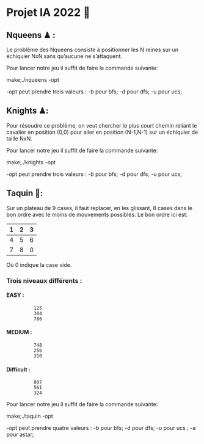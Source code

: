 # Projet IA 2022 👾

## Nqueens ♟ :
Le problème des Nqueens consiste à positionner les N reines sur un échiquier NxN sans qu’aucune ne s’attaquent.

Pour lancer notre jeu il suffit de faire la commande suivante:

make;./nqueens -opt 
	
-opt peut prendre trois valeurs : -b pour bfs; -d pour dfs; -u pour ucs;

## Knights ♟:
Pour résoudre ce problème, on veut chercher le plus court chemin reliant le cavalier en position (0,0) pour aller en position (N-1,N-1) sur un échiquier de taille NxN.

Pour lancer notre jeu il suffit de faire la commande suivante:
	
make;./knights -opt
	
-opt peut prendre trois valeurs : -b pour bfs; -d pour dfs; -u pour ucs;

## Taquin 🧩:

Sur un plateau de 9 cases, il faut replacer, en les glissant, 8 cases dans le bon ordre avec le moins de mouvements possibles.
 Le bon ordre ici est:
	
| 1 | 2 | 3 |
|---|---|---|
| 4 | 5 | 6 |
| 7 | 8 | 0 |	
	
Où 0 indique la case vide.

### Trois niveaux différents :
#### EASY :
		      125
		      304
		      786
#### MEDIUM :
		      748
		      256
		      310
#### Difficult :
		      807
		      561
		      324

Pour lancer notre jeu il suffit de faire la commande suivante:
	
make;./taquin -opt 
	
-opt peut prendre quatre valeurs : -b pour bfs; -d pour dfs; -u pour ucs ; -a pour astar;

